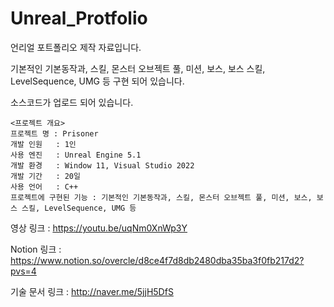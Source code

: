 # Unreal_Protfolio

언리얼 포트폴리오 제작 자료입니다.

기본적인 기본동작과, 스킬, 몬스터 오브젝트 풀, 미션, 보스, 보스 스킬, LevelSequence, UMG 등 구현 되어 있습니다.

소스코드가 업로드 되어 있습니다.

```
<프로젝트 개요>
프로젝트 명 : Prisoner
개발 인원   : 1인
사용 엔진   : Unreal Engine 5.1
개발 환경   : Window 11, Visual Studio 2022
개발 기간   : 20일
사용 언어   : C++
프로젝트에 구현된 기능 : 기본적인 기본동작과, 스킬, 몬스터 오브젝트 풀, 미션, 보스, 보스 스킬, LevelSequence, UMG 등
```
영상 링크 : https://youtu.be/uqNm0XnWp3Y

Notion 링크 : https://www.notion.so/overcle/d8ce4f7d8db2480dba35ba3f0fb217d2?pvs=4

기술 문서 링크 : http://naver.me/5jjH5DfS
